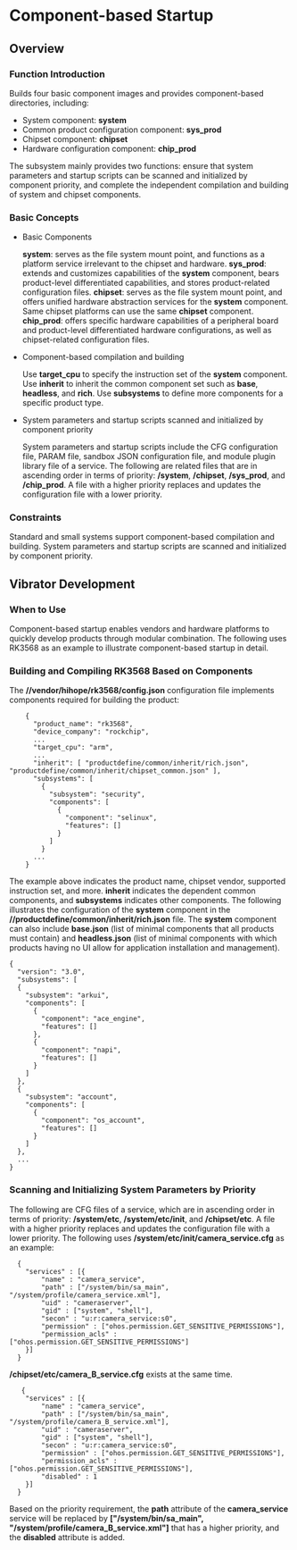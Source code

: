 # Component-based Startup
## Overview
### Function Introduction
Builds four basic component images and provides component-based directories, including:
- System component: **system**
- Common product configuration component: **sys_prod**
- Chipset component: **chipset**
- Hardware configuration component: **chip_prod**

The subsystem mainly provides two functions: ensure that system parameters and startup scripts can be scanned and initialized by component priority, and complete the independent compilation and building of system and chipset components.
### Basic Concepts
- Basic Components

   **system**: serves as the file system mount point, and functions as a platform service irrelevant to the chipset and hardware.
   **sys_prod**: extends and customizes capabilities of the **system** component, bears product-level differentiated capabilities, and stores product-related configuration files.
   **chipset**: serves as the file system mount point, and offers unified hardware abstraction services for the **system** component. Same chipset platforms can use the same **chipset** component.
   **chip_prod**: offers specific hardware capabilities of a peripheral board and product-level differentiated hardware configurations, as well as chipset-related configuration files.

- Component-based compilation and building

  Use **target_cpu** to specify the instruction set of the **system** component. Use **inherit** to inherit the common component set such as **base**, **headless**, and **rich**. Use **subsystems** to define more components for a specific product type.

- System parameters and startup scripts scanned and initialized by component priority

  System parameters and startup scripts include the CFG configuration file, PARAM file, sandbox JSON configuration file, and module plugin library file of a service. The following are related files that are in ascending order in terms of priority: **/system**, **/chipset**, **/sys_prod**, and **/chip_prod**. A file with a higher priority replaces and updates the configuration file with a lower priority.


### Constraints
Standard and small systems support component-based compilation and building. System parameters and startup scripts are scanned and initialized by component priority.

## Vibrator Development
### When to Use
Component-based startup enables vendors and hardware platforms to quickly develop products through modular combination. The following uses RK3568 as an example to illustrate component-based startup in detail.

### Building and Compiling RK3568 Based on Components
The **//vendor/hihope/rk3568/config.json** configuration file implements components required for building the product:

        {
          "product_name": "rk3568",
          "device_company": "rockchip",
          ...
          "target_cpu": "arm",
          ...
          "inherit": [ "productdefine/common/inherit/rich.json", "productdefine/common/inherit/chipset_common.json" ],
          "subsystems": [
            {
              "subsystem": "security",
              "components": [
                {
                  "component": "selinux",
                  "features": []
                }
              ]
            }
          ...
        }

The example above indicates the product name, chipset vendor, supported instruction set, and more. **inherit** indicates the dependent common components, and **subsystems** indicates other components.
The following illustrates the configuration of the **system** component in the **//productdefine/common/inherit/rich.json** file. The **system** component can also include **base.json** (list of minimal components that all products must contain) and **headless.json** (list of minimal components with which products having no UI allow for application installation and management).

    {
      "version": "3.0",
      "subsystems": [
      {
        "subsystem": "arkui",
        "components": [
          {
            "component": "ace_engine",
            "features": []
          },
          {
            "component": "napi",
            "features": []
          }
        ]
      },
      {
        "subsystem": "account",
        "components": [
          {
            "component": "os_account",
            "features": []
          }
        ]
      },
      ...
    }

### Scanning and Initializing System Parameters by Priority
The following are CFG files of a service, which are in ascending order in terms of priority: **/system/etc**, **/system/etc/init**, and **/chipset/etc**. A file with a higher priority replaces and updates the configuration file with a lower priority. The following uses **/system/etc/init/camera_service.cfg** as an example:

      {
        "services" : [{
            "name" : "camera_service",
            "path" : ["/system/bin/sa_main", "/system/profile/camera_service.xml"],
            "uid" : "cameraserver",
            "gid" : ["system", "shell"],
            "secon" : "u:r:camera_service:s0",
            "permission" : ["ohos.permission.GET_SENSITIVE_PERMISSIONS"],
            "permission_acls" : ["ohos.permission.GET_SENSITIVE_PERMISSIONS"]
        }]
      }  

**/chipset/etc/camera_B_service.cfg** exists at the same time.

       {
        "services" : [{
            "name" : "camera_service",
            "path" : ["/system/bin/sa_main", "/system/profile/camera_B_service.xml"],
            "uid" : "cameraserver",
            "gid" : ["system", "shell"],
            "secon" : "u:r:camera_service:s0",
            "permission" : ["ohos.permission.GET_SENSITIVE_PERMISSIONS"],
            "permission_acls" : ["ohos.permission.GET_SENSITIVE_PERMISSIONS"],
            "disabled" : 1
        }]
      }  

Based on the priority requirement, the **path** attribute of the **camera_service** service will be replaced by **["/system/bin/sa_main", "/system/profile/camera_B_service.xml"]** that has a higher priority, and the **disabled** attribute is added.
